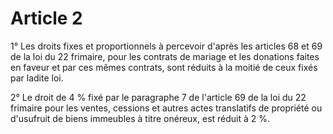 # Article 2

1° Les droits fixes et proportionnels à percevoir d'après les articles 68 et 69 de la loi du 22 frimaire, pour les contrats de mariage et les donations faites en faveur et par ces mêmes contrats, sont réduits à la moitié de ceux fixés par ladite loi.

2° Le droit de 4 % fixé par le paragraphe 7 de l'article 69 de la loi du 22 frimaire pour les ventes, cessions et autres actes translatifs de propriété ou d'usufruit de biens immeubles à titre onéreux, est réduit à 2 %.
